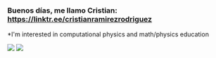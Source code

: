 ### Buenos días, me llamo Cristian:  https://linktr.ee/cristianramirezrodriguez
*I'm interested in computational physics and math/physics education

<!--
**cristianramirezrodriguez/cristianramirezrodriguez** is a ✨ _special_ ✨ repository because its `README.md` (this file) appears on your GitHub profile.

Here are some ideas to get you started:

- 🔭 I’m currently working on ...
- 🌱 I’m currently learning ...
- 👯 I’m looking to collaborate on ...
- 🤔 I’m looking for help with ...
- 💬 Ask me about ...
- 📫 How to reach me: ...
- 😄 Pronouns: ...
- ⚡ Fun fact: ...
-->

![](http://github-profile-summary-cards.vercel.app/api/cards/profile-details?username=cristianramirezrodriguez&theme=default)
![](http://github-profile-summary-cards.vercel.app/api/cards/most-commit-language?username=cristianramirezrodriguez&theme=default)
